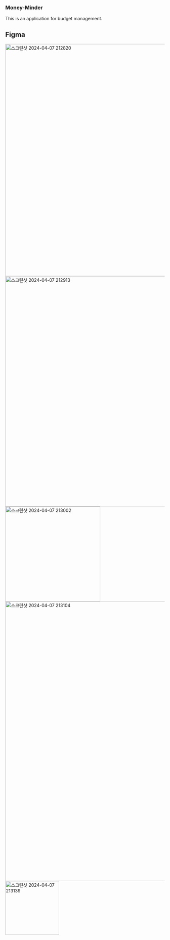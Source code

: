 ### Money-Minder
 This is an application for budget management.

 ## Figma
 <img width="733" alt="스크린샷 2024-04-07 212820" src="https://github.com/heewon5602/Money-Minder/assets/112792949/88db0e12-a72e-4ff0-a950-c45bf2da9631">
<img width="727" alt="스크린샷 2024-04-07 212913" src="https://github.com/heewon5602/Money-Minder/assets/112792949/ae043a03-b7d9-4144-9f7b-af7ee3820068">
<img width="300" alt="스크린샷 2024-04-07 213002" src="https://github.com/heewon5602/Money-Minder/assets/112792949/768fe49d-82e3-4d38-886c-fbf4cbb1570c">
<img width="883" alt="스크린샷 2024-04-07 213104" src="https://github.com/heewon5602/Money-Minder/assets/112792949/5f2893ba-f4f7-4e87-8175-8966fc860ae0">
<img width="170" alt="스크린샷 2024-04-07 213139" src="https://github.com/heewon5602/Money-Minder/assets/112792949/5b6739af-2d33-42be-989c-8372538dd469">
